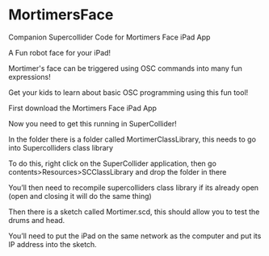 # MortimersFace
Companion Supercollider Code for Mortimers Face iPad App

A Fun robot face for your iPad!

Mortimer's face can be triggered using OSC commands into many fun expressions!

Get your kids to learn about basic OSC programming using this fun tool!

First download the Mortimers Face iPad App

Now you need to get this running in SuperCollider!

In the folder there is a folder called MortimerClassLibrary, this needs to go into Supercolliders class library 

To do this, right click on the SuperCollider application, then go contents>Resources>SCClassLibrary and drop the folder in there

You’ll then need to recompile supercolliders class library if its already open (open and closing it will do the same thing)

Then there is a sketch called Mortimer.scd, this should allow you to test the drums and head.

You’ll need to put the iPad on the same network as the computer and put its IP address into the sketch.
